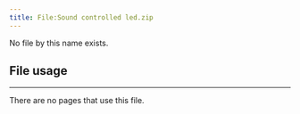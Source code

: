 ```yaml
---
title: File:Sound controlled led.zip
---
```


No file by this name exists.

## File usage
--------

There are no pages that use this file.